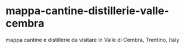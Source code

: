 # mappa-cantine-distillerie-valle-cembra
mappa cantine e distillerie da visitare in Valle di Cembra, Trentino, Italy
